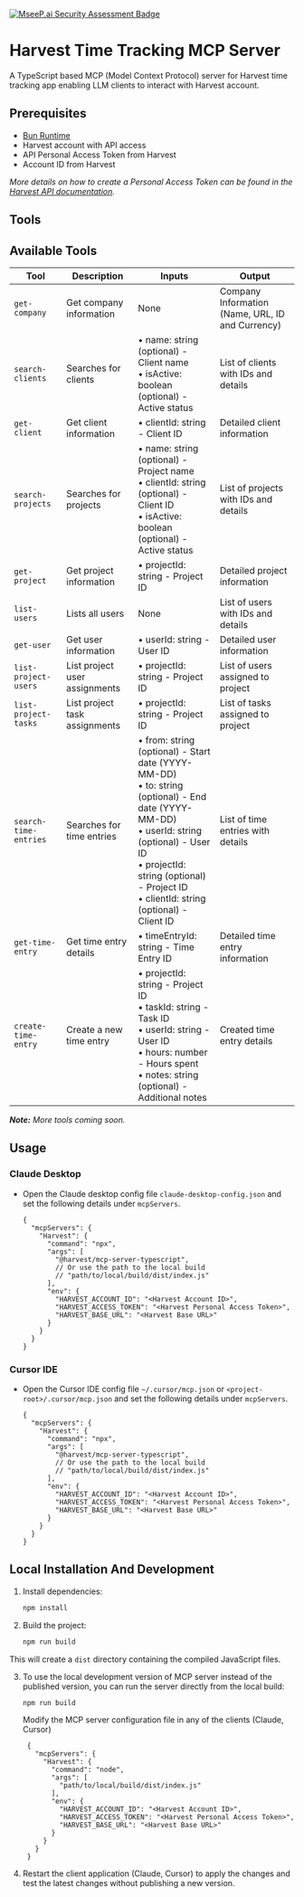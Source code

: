 [![MseeP.ai Security Assessment Badge](https://mseep.net/pr/mayank2424-mcp-server-harvest-badge.png)](https://mseep.ai/app/mayank2424-mcp-server-harvest)

# Harvest Time Tracking MCP Server

A TypeScript based MCP (Model Context Protocol) server for Harvest time tracking app enabling LLM clients to interact with Harvest account.

## Prerequisites

- [Bun Runtime](https://bun.sh/)
- Harvest account with API access
- API Personal Access Token from Harvest
- Account ID from Harvest

_More details on how to create a Personal Access Token can be found in the [Harvest API documentation](https://help.getharvest.com/api-v2/authentication-api/authentication/authentication/#personal-access-tokens)._

## Tools

## Available Tools

| Tool | Description | Inputs | Output |
|------|-------------|---------|---------|
| `get-company` | Get company information | None | Company Information (Name, URL, ID and Currency) |
| `search-clients` | Searches for clients | • name: string (optional) - Client name<br>• isActive: boolean (optional) - Active status | List of clients with IDs and details |
| `get-client` | Get client information | • clientId: string - Client ID | Detailed client information |
| `search-projects` | Searches for projects | • name: string (optional) - Project name<br>• clientId: string (optional) - Client ID<br>• isActive: boolean (optional) - Active status | List of projects with IDs and details |
| `get-project` | Get project information | • projectId: string - Project ID | Detailed project information |
| `list-users` | Lists all users | None | List of users with IDs and details |
| `get-user` | Get user information | • userId: string - User ID | Detailed user information |
| `list-project-users` | List project user assignments | • projectId: string - Project ID | List of users assigned to project |
| `list-project-tasks` | List project task assignments | • projectId: string - Project ID | List of tasks assigned to project |
| `search-time-entries` | Searches for time entries | • from: string (optional) - Start date (YYYY-MM-DD)<br>• to: string (optional) - End date (YYYY-MM-DD)<br>• userId: string (optional) - User ID<br>• projectId: string (optional) - Project ID<br>• clientId: string (optional) - Client ID | List of time entries with details |
| `get-time-entry` | Get time entry details | • timeEntryId: string - Time Entry ID | Detailed time entry information |
| `create-time-entry` | Create a new time entry | • projectId: string - Project ID<br>• taskId: string - Task ID<br>• userId: string - User ID<br>• hours: number - Hours spent<br>• notes: string (optional) - Additional notes | Created time entry details |

_**Note:** More tools coming soon._

## Usage
### Claude Desktop
- Open the Claude desktop config file `claude-desktop-config.json` and set the following details under `mcpServers`.

  ```jsonc
  {
    "mcpServers": {
      "Harvest": {
        "command": "npx",
        "args": [
          "@harvest/mcp-server-typescript",
          // Or use the path to the local build
          // "path/to/local/build/dist/index.js"
        ],
        "env": {
          "HARVEST_ACCOUNT_ID": "<Harvest Account ID>",
          "HARVEST_ACCESS_TOKEN": "<Harvest Personal Access Token>",
          "HARVEST_BASE_URL": "<Harvest Base URL>"
        }
      }
    }
  }
  ```

### Cursor IDE
- Open the Cursor IDE config file `~/.cursor/mcp.json` or `<project-root>/.cursor/mcp.json` and set the following details under `mcpServers`.

  ```jsonc
  {
    "mcpServers": {
      "Harvest": {
        "command": "npx",
        "args": [
          "@harvest/mcp-server-typescript",
          // Or use the path to the local build
          // "path/to/local/build/dist/index.js"
        ],
        "env": {
          "HARVEST_ACCOUNT_ID": "<Harvest Account ID>",
          "HARVEST_ACCESS_TOKEN": "<Harvest Personal Access Token>",
          "HARVEST_BASE_URL": "<Harvest Base URL>"
        }
      }
    }
  }
  ```


## Local Installation And Development

1. Install dependencies:

   ```bash
   npm install
   ```
2. Build the project:

   ```bash
   npm run build
   ```
This will create a `dist` directory containing the compiled JavaScript files.

3. To use the local development version of MCP server instead of the published version, you can run the server directly from the local build:

   ```bash
   npm run build
   ```

   Modify the MCP server configuration file in any of the clients (Claude, Cursor)
   ```jsonc
    {
      "mcpServers": {
        "Harvest": {
          "command": "node",
          "args": [
            "path/to/local/build/dist/index.js"
          ],
          "env": {
            "HARVEST_ACCOUNT_ID": "<Harvest Account ID>",
            "HARVEST_ACCESS_TOKEN": "<Harvest Personal Access Token>",
            "HARVEST_BASE_URL": "<Harvest Base URL>"
          }
        }
      }
    } 
   ```
4. Restart the client application (Claude, Cursor) to apply the changes and test the latest changes without publishing a new version.
